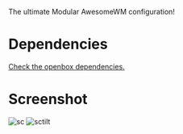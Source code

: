 The ultimate Modular AwesomeWM configuration!

# Dependencies
[Check the openbox dependencies.](../openbox/README.md)

# Screenshot
![sc](./sc.png)
![sctilt](./sc_tilt.png)
